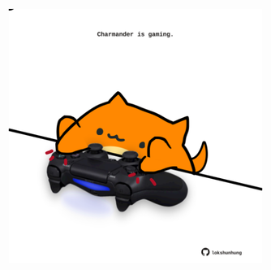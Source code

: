 <!-- built at 28/12/2024, 02:20:49 UTC -->
<p align="center">
  <img width="500" height="500" src="./ReadmeImage.svg">
</p>
